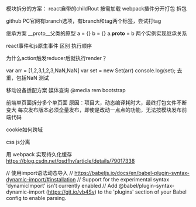 

模块拆分的方案：
react自带的childRout 按需加载
webpack插件分开打包
拆包

github PC官网有branch选项，有branch和tag两个标签，尝试打tag

继承方案
__proto__父类的原型
a = {}
b = {}
a.__proto__ = b
两个实例实现继承关系

react事件和js原生事件 区别 执行顺序

为什么action触发reducer后就执行render？

var arr = [1,2,3,1,2,3,NaN,NaN]
var set = new Set(arr)
console.log(set);
去重，包括NaN
测试

移动设备适配方案
媒体查询
@media
rem
bootstrap

前端单页面拆分多个单页面
原因：项目大，动态编译耗时大，最终打包文件不断变大
每次发布版本必须全量发布，即使是改动一点点的功能，无法按模块发布前端代码

cookie如何跨域

css js分离

用 webpack 实现持久化缓存
https://blog.csdn.net/osdfhv/article/details/79017338

// 使用import语法动态导入
		// https://babeljs.io/docs/en/babel-plugin-syntax-dynamic-import/#installation
		// Support for the experimental syntax 'dynamicImport' isn't currently enabled
		// Add @babel/plugin-syntax-dynamic-import (https://git.io/vb4Sv) to the 'plugins' section of your Babel config to enable parsing.